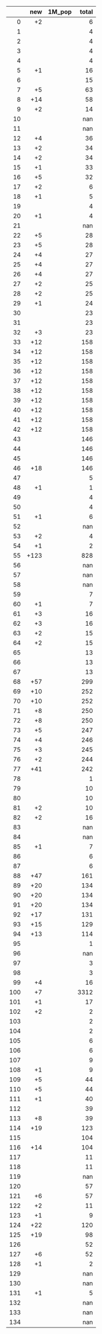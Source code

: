 |     |   new | 1M_pop   |   total |
|----:|------:|:---------|--------:|
|   0 |    +2 |          |       6 |
|   1 |       |          |       4 |
|   2 |       |          |       4 |
|   3 |       |          |       4 |
|   4 |       |          |       4 |
|   5 |    +1 |          |      16 |
|   6 |       |          |      15 |
|   7 |    +5 |          |      63 |
|   8 |   +14 |          |      58 |
|   9 |    +2 |          |      14 |
|  10 |       |          |     nan |
|  11 |       |          |     nan |
|  12 |    +4 |          |      36 |
|  13 |    +2 |          |      34 |
|  14 |    +2 |          |      34 |
|  15 |    +1 |          |      33 |
|  16 |    +5 |          |      32 |
|  17 |    +2 |          |       6 |
|  18 |    +1 |          |       5 |
|  19 |       |          |       4 |
|  20 |    +1 |          |       4 |
|  21 |       |          |     nan |
|  22 |    +5 |          |      28 |
|  23 |    +5 |          |      28 |
|  24 |    +4 |          |      27 |
|  25 |    +4 |          |      27 |
|  26 |    +4 |          |      27 |
|  27 |    +2 |          |      25 |
|  28 |    +2 |          |      25 |
|  29 |    +1 |          |      24 |
|  30 |       |          |      23 |
|  31 |       |          |      23 |
|  32 |    +3 |          |      23 |
|  33 |   +12 |          |     158 |
|  34 |   +12 |          |     158 |
|  35 |   +12 |          |     158 |
|  36 |   +12 |          |     158 |
|  37 |   +12 |          |     158 |
|  38 |   +12 |          |     158 |
|  39 |   +12 |          |     158 |
|  40 |   +12 |          |     158 |
|  41 |   +12 |          |     158 |
|  42 |   +12 |          |     158 |
|  43 |       |          |     146 |
|  44 |       |          |     146 |
|  45 |       |          |     146 |
|  46 |   +18 |          |     146 |
|  47 |       |          |       5 |
|  48 |    +1 |          |       1 |
|  49 |       |          |       4 |
|  50 |       |          |       4 |
|  51 |    +1 |          |       6 |
|  52 |       |          |     nan |
|  53 |    +2 |          |       4 |
|  54 |    +1 |          |       2 |
|  55 |  +123 |          |     828 |
|  56 |       |          |     nan |
|  57 |       |          |     nan |
|  58 |       |          |     nan |
|  59 |       |          |       7 |
|  60 |    +1 |          |       7 |
|  61 |    +3 |          |      16 |
|  62 |    +3 |          |      16 |
|  63 |    +2 |          |      15 |
|  64 |    +2 |          |      15 |
|  65 |       |          |      13 |
|  66 |       |          |      13 |
|  67 |       |          |      13 |
|  68 |   +57 |          |     299 |
|  69 |   +10 |          |     252 |
|  70 |   +10 |          |     252 |
|  71 |    +8 |          |     250 |
|  72 |    +8 |          |     250 |
|  73 |    +5 |          |     247 |
|  74 |    +4 |          |     246 |
|  75 |    +3 |          |     245 |
|  76 |    +2 |          |     244 |
|  77 |   +41 |          |     242 |
|  78 |       |          |       1 |
|  79 |       |          |      10 |
|  80 |       |          |      10 |
|  81 |    +2 |          |      10 |
|  82 |    +2 |          |      16 |
|  83 |       |          |     nan |
|  84 |       |          |     nan |
|  85 |    +1 |          |       7 |
|  86 |       |          |       6 |
|  87 |       |          |       6 |
|  88 |   +47 |          |     161 |
|  89 |   +20 |          |     134 |
|  90 |   +20 |          |     134 |
|  91 |   +20 |          |     134 |
|  92 |   +17 |          |     131 |
|  93 |   +15 |          |     129 |
|  94 |   +13 |          |     114 |
|  95 |       |          |       1 |
|  96 |       |          |     nan |
|  97 |       |          |       3 |
|  98 |       |          |       3 |
|  99 |    +4 |          |      16 |
| 100 |    +7 |          |    3312 |
| 101 |    +1 |          |      17 |
| 102 |    +2 |          |       2 |
| 103 |       |          |       2 |
| 104 |       |          |       2 |
| 105 |       |          |       6 |
| 106 |       |          |       6 |
| 107 |       |          |       9 |
| 108 |    +1 |          |       9 |
| 109 |    +5 |          |      44 |
| 110 |    +5 |          |      44 |
| 111 |    +1 |          |      40 |
| 112 |       |          |      39 |
| 113 |    +8 |          |      39 |
| 114 |   +19 |          |     123 |
| 115 |       |          |     104 |
| 116 |   +14 |          |     104 |
| 117 |       |          |      11 |
| 118 |       |          |      11 |
| 119 |       |          |     nan |
| 120 |       |          |      57 |
| 121 |    +6 |          |      57 |
| 122 |    +2 |          |      11 |
| 123 |    +1 |          |       9 |
| 124 |   +22 |          |     120 |
| 125 |   +19 |          |      98 |
| 126 |       |          |      52 |
| 127 |    +6 |          |      52 |
| 128 |    +1 |          |       2 |
| 129 |       |          |     nan |
| 130 |       |          |     nan |
| 131 |    +1 |          |       5 |
| 132 |       |          |     nan |
| 133 |       |          |     nan |
| 134 |       |          |     nan |